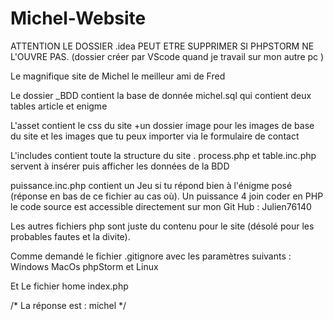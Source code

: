 # Michel-Website

ATTENTION LE DOSSIER .idea PEUT ETRE SUPPRIMER SI PHPSTORM NE L'OUVRE PAS. (dossier créer par VScode quand je travail sur mon autre pc )


Le magnifique site de Michel le meilleur ami de Fred

Le dossier _BDD contient la base de donnée michel.sql qui contient deux tables article et enigme

L'asset contient le css du site +un dossier image pour les images de base du site et les images que tu peux importer via le formulaire de contact

L'includes contient toute la structure du site .
process.php et table.inc.php servent à insérer puis afficher les données de la BDD 

puissance.inc.php contient un Jeu si tu répond bien à l'énigme posé (réponse en bas de ce fichier au cas où).
Un puissance 4 join coder en PHP le code source est accessible directement sur mon Git Hub : Julien76140

Les autres fichiers php sont juste du contenu pour le site (désolé pour les probables fautes et la divite).

Comme demandé le fichier .gitignore avec les paramètres suivants : Windows MacOs phpStorm et Linux

Et Le fichier home index.php

/*  La réponse est : michel  */ 
 
